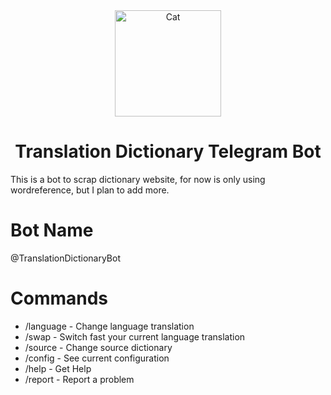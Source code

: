 <div align="center">
    <img src="https://translation-dictionary-telegram-bot.s3.amazonaws.com/3cc82d2de02993c9f82ebf393fdf9edb-maneki-neko-cat-by-vexels.png" alt="Cat" width="170">
    <h1>Translation Dictionary Telegram Bot</h1>
</div>

This is a bot to scrap dictionary website, for now is only using wordreference, but I plan to add more.

# Bot Name

@TranslationDictionaryBot

# Commands

- /language - Change language translation
- /swap - Switch fast your current language translation
- /source - Change source dictionary
- /config - See current configuration
- /help - Get Help
- /report - Report a problem
